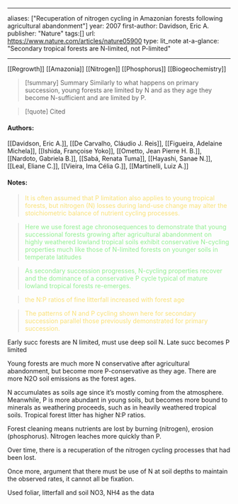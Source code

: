   
---
aliases: ["Recuperation of nitrogen cycling in Amazonian forests following agricultural abandonment"] 
year: 2007 
first-author: Davidson, Eric A.
publisher: "Nature" 
tags:[]
url: https://www.nature.com/articles/nature05900 
type: lit_note
at-a-glance: "Secondary tropical forests are N-limited, not P-limited"

--- 

[[Regrowth]] [[Amazonia]] [[Nitrogen]] [[Phosphorus]] [[Biogeochemistry]]

>[!summary] Summary
>Similarly to what happens on primary succession, young forests are limited by N and as they age they become N-sufficient and are limited by P.

>[!quote] Cited
#### Authors:
[[Davidson, Eric A.]], [[De Carvalho, Cláudio J. Reis]], [[Figueira, Adelaine Michela]], [[Ishida, Françoise Yoko]], [[Ometto, Jean Pierre H. B.]], [[Nardoto, Gabriela B.]], [[Sabá, Renata Tuma]], [[Hayashi, Sanae N.]], [[Leal, Eliane C.]], [[Vieira, Ima Célia G.]], [[Martinelli, Luiz A.]]

#### Notes:


    
> <span style="color: #F9E076">It is often assumed that P limitation also applies to young tropical forests, but nitrogen (N) losses during land-use change may alter the stoichiometric balance of nutrient cycling processes.</span>
    

    
> <span style="color: #90EE90">Here we use forest age chronosequences to demonstrate that young successional forests growing after agricultural abandonment on highly weathered lowland tropical soils exhibit conservative N-cycling properties much like those of N-limited forests on younger soils in temperate latitudes</span>
    

    
> <span style="color: #90EE90">As secondary succession progresses, N-cycling properties recover and the dominance of a conservative P cycle typical of mature lowland tropical forests re-emerges.</span>
    

    
> <span style="color: #F9E076">the N:P ratios of fine litterfall increased with forest age</span>
    

    
> <span style="color: #F9E076">The patterns of N and P cycling shown here for secondary succession parallel those previously demonstrated for primary succession.</span>
    

Early succ forests are N limited, must use deep soil N. Late succ becomes P limited 

Young forests are much more N conservative after agricultural abandonment, but become more P-conservative as they age. There are more N2O soil emissions as the forest ages. 

N accumulates as soils age since it’s mostly coming from the atmosphere. Meanwhile, P is more abundant in young soils, but becomes more bound to minerals as weathering proceeds, such as in heavily weathered tropical soils. Tropical forest litter has higher N:P ratios. 

Forest cleaning means nutrients are lost by burning (nitrogen), erosion (phosphorus). Nitrogen leaches more quickly than P. 

Over time, there is a recuperation of the nitrogen cycling processes that had been lost. 

Once more, argument that there must be use of N at soil depths to maintain the observed rates, it cannot all be fixation. 

Used foliar, litterfall and soil NO3, NH4 as the data